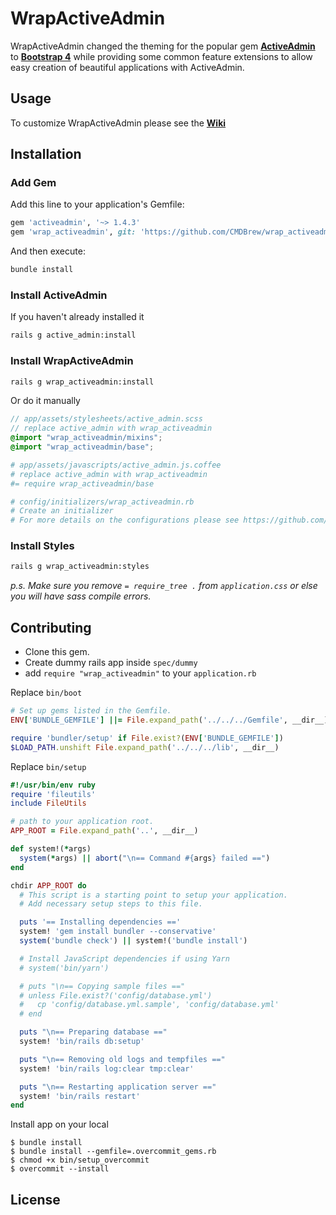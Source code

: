 # WrapActiveAdmin
WrapActiveAdmin changed the theming for the popular gem **[ActiveAdmin](https://activeadmin.info/)** to **[Bootstrap 4](https://getbootstrap.com/)** while providing some common feature extensions to allow easy creation of beautiful applications with ActiveAdmin.

## Usage
To customize WrapActiveAdmin please see the **[Wiki](docs/Home.md)**

## Installation
### Add Gem
Add this line to your application's Gemfile:
```ruby
gem 'activeadmin', '~> 1.4.3'
gem 'wrap_activeadmin', git: 'https://github.com/CMDBrew/wrap_activeadmin_v2.git', tag: '1.4.3.rc.1'
```

And then execute:
```bash
bundle install
```

### Install ActiveAdmin
If you haven't already installed it
```bash
rails g active_admin:install
```

### Install WrapActiveAdmin
```bash
rails g wrap_activeadmin:install
```

Or do it manually
```scss
// app/assets/stylesheets/active_admin.scss
// replace active_admin with wrap_activeadmin
@import "wrap_activeadmin/mixins";
@import "wrap_activeadmin/base";
```

```coffee
# app/assets/javascripts/active_admin.js.coffee
# replace active_admin with wrap_activeadmin
#= require wrap_activeadmin/base
```

```ruby
# config/initializers/wrap_activeadmin.rb
# Create an initializer
# For more details on the configurations please see https://github.com/CMDBrew/wrap_activeadmin_v2/wiki/Configurations
```

### Install Styles
```bash
rails g wrap_activeadmin:styles
```

*p.s. Make sure you remove `= require_tree .` from `application.css` or else you will have sass compile errors.*

## Contributing
- Clone this gem.
- Create dummy rails app inside `spec/dummy`
- add `require "wrap_activeadmin"` to your `application.rb`

Replace `bin/boot`
```ruby
# Set up gems listed in the Gemfile.
ENV['BUNDLE_GEMFILE'] ||= File.expand_path('../../../Gemfile', __dir__)

require 'bundler/setup' if File.exist?(ENV['BUNDLE_GEMFILE'])
$LOAD_PATH.unshift File.expand_path('../../../lib', __dir__)
```

Replace `bin/setup`
```ruby
#!/usr/bin/env ruby
require 'fileutils'
include FileUtils

# path to your application root.
APP_ROOT = File.expand_path('..', __dir__)

def system!(*args)
  system(*args) || abort("\n== Command #{args} failed ==")
end

chdir APP_ROOT do
  # This script is a starting point to setup your application.
  # Add necessary setup steps to this file.

  puts '== Installing dependencies =='
  system! 'gem install bundler --conservative'
  system('bundle check') || system!('bundle install')

  # Install JavaScript dependencies if using Yarn
  # system('bin/yarn')

  # puts "\n== Copying sample files =="
  # unless File.exist?('config/database.yml')
  #   cp 'config/database.yml.sample', 'config/database.yml'
  # end

  puts "\n== Preparing database =="
  system! 'bin/rails db:setup'

  puts "\n== Removing old logs and tempfiles =="
  system! 'bin/rails log:clear tmp:clear'

  puts "\n== Restarting application server =="
  system! 'bin/rails restart'
end
```

Install app on your local
```
$ bundle install
$ bundle install --gemfile=.overcommit_gems.rb
$ chmod +x bin/setup_overcommit
$ overcommit --install
```

## License
